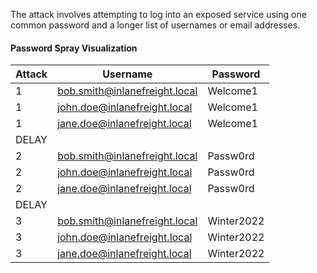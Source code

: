 The attack involves attempting to log into an exposed service using one common password and a longer list of usernames or email addresses.

#### Password Spray Visualization
| **Attack** | **Username**                  | **Password** |
| ---------- | ----------------------------- | ------------ |
| 1          | bob.smith@inlanefreight.local | Welcome1     |
| 1          | john.doe@inlanefreight.local  | Welcome1     |
| 1          | jane.doe@inlanefreight.local  | Welcome1     |
| DELAY      |                               |              |
| 2          | bob.smith@inlanefreight.local | Passw0rd     |
| 2          | john.doe@inlanefreight.local  | Passw0rd     |
| 2          | jane.doe@inlanefreight.local  | Passw0rd     |
| DELAY      |                               |              |
| 3          | bob.smith@inlanefreight.local | Winter2022   |
| 3          | john.doe@inlanefreight.local  | Winter2022   |
| 3          | jane.doe@inlanefreight.local  | Winter2022   |